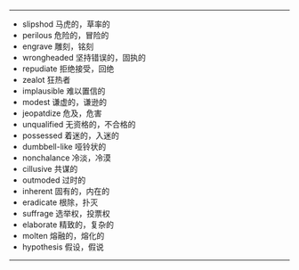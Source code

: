 ---
- slipshod  马虎的，草率的
- perilous  危险的，冒险的
- engrave  雕刻，铭刻
- wrongheaded  坚持错误的，固执的
- repudiate  拒绝接受，回绝
- zealot  狂热者
- implausible  难以置信的
- modest  谦虚的，谦逊的
- jeopatdize  危及，危害
- unqualified  无资格的，不合格的
- possessed  着迷的，入迷的
- dumbbell-like  哑铃状的
- nonchalance  冷淡，冷漠
- cillusive  共谋的
- outmoded  过时的
- inherent  固有的，内在的
- eradicate  根除，扑灭
- suffrage  选举权，投票权
- elaborate  精致的，复杂的
- molten  熔融的，熔化的
- hypothesis  假设，假说
---